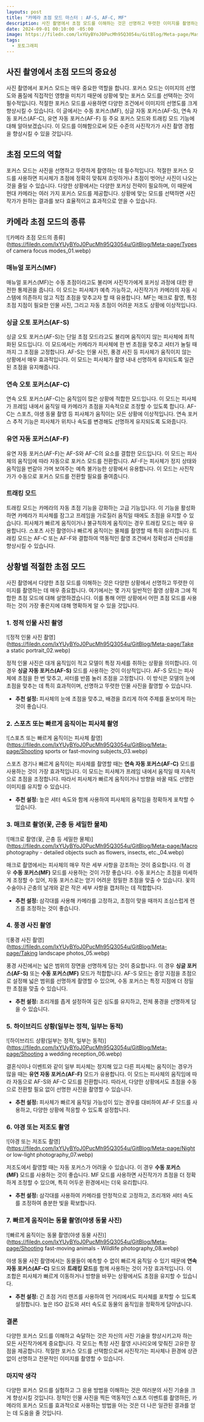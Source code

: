 ```yaml
---
layouts: post
title: "카메라 초점 모드 마스터 : AF-S, AF-C, MF"
description: 사진 촬영에서 초점 모드를 이해하는 것은 선명하고 뚜렷한 이미지를 촬영하는 데 매우 중요합니다. 이 아티클에서는 정적 인물 사진, 스포츠, 매크로 촬영 등 다양한 상황에서 적절한 초점 모드를 선택하고 활용하는 방법을 자세히 설명합니다. 포커스 모드의 특성과 트래킹 기능을 통해 촬영 기술을 향상시켜 보세요.
date: 2024-09-01 00:10:00 -05:00
image: https://filedn.com/lxYUyBYoJ0PucMh95Q3054u/GitBlog/Meta-page/Mastering%20camera%20focus%20modes.webp
tags:
  - 포토그래피
---
```

## 사진 촬영에서 초점 모드의 중요성

사진 촬영에서 포커스 모드는 매우 중요한 역할을 합니다. 포커스 모드는 이미지의 선명도와 품질에 직접적인 영향을 미치기 때문에 상황에 맞는 포커스 모드를 선택하는 것이 필수적입니다. 적절한 포커스 모드를 사용하면 다양한 조건에서 이미지의 선명도를 크게 향상시킬 수 있습니다. 이 글에서는 수동 포커스(MF), 싱글 자동 포커스(AF-S), 연속 자동 포커스(AF-C), 유연 자동 포커스(AF-F) 등 주요 포커스 모드와 트래킹 모드 기능에 대해 알아보겠습니다. 이 모드를 이해함으로써 모든 수준의 사진작가가 사진 촬영 경험을 향상시킬 수 있을 것입니다.

## 초점 모드의 역할

포커스 모드는 사진을 선명하고 뚜렷하게 촬영하는 데 필수적입니다. 적절한 포커스 모드를 사용하면 피사체가 초점에 정확히 맞춰져 흐릿하거나 초점이 벗어난 사진이 나오는 것을 줄일 수 있습니다. 다양한 상황에서는 다양한 포커싱 전략이 필요하며, 이 때문에 현대 카메라는 여러 가지 포커스 모드를 제공합니다. 상황에 맞는 모드를 선택하면 사진작가가 원하는 결과를 보다 효율적이고 효과적으로 얻을 수 있습니다.

## 카메라 초점 모드의 종류
![카메라 초점 모드의 종류](https://filedn.com/lxYUyBYoJ0PucMh95Q3054u/GitBlog/Meta-page/Types of camera focus modes_01.webp) 
### **매뉴얼 포커스(MF)**

매뉴얼 포커스(MF)는 수동 초점이라고도 불리며 사진작가에게 포커싱 과정에 대한 완전한 통제권을 줍니다. 이 모드는 피사체가 예측 가능하고, 사진작가가 카메라의 자동 시스템에 의존하지 않고 직접 초점을 맞추고자 할 때 유용합니다. MF는 매크로 촬영, 특정 초점 지점이 필요한 인물 사진, 그리고 자동 초점이 어려운 저조도 상황에 이상적입니다.

### **싱글 오토 포커스(AF-S)**

싱글 오토 포커스(AF-S)는 단일 초점 모드라고도 불리며 움직이지 않는 피사체에 최적화된 모드입니다. 이 모드에서는 카메라가 피사체에 한 번 초점을 맞추고 셔터가 눌릴 때까지 그 초점을 고정합니다. AF-S는 인물 사진, 풍경 사진 등 피사체가 움직이지 않는 상황에서 매우 효과적입니다. 이 모드는 피사체가 촬영 내내 선명하게 유지되도록 일관된 초점을 유지해줍니다.

### **연속 오토 포커스(AF-C)**

연속 오토 포커스(AF-C)는 움직임이 많은 상황에 적합한 모드입니다. 이 모드는 피사체가 프레임 내에서 움직일 때 카메라가 초점을 지속적으로 조정할 수 있도록 합니다. AF-C는 스포츠, 야생 동물 촬영 등 피사체가 움직이는 모든 상황에 이상적입니다. 연속 포커스 추적 기능은 피사체가 위치나 속도를 변경해도 선명하게 유지되도록 도와줍니다.

### **유연 자동 포커스(AF-F)**

유연 자동 포커스(AF-F)는 AF-S와 AF-C의 요소를 결합한 모드입니다. 이 모드는 피사체의 움직임에 따라 자동으로 포커스 모드를 전환합니다. AF-F는 피사체가 정지 상태와 움직임을 번갈아 가며 보여주는 예측 불가능한 상황에서 유용합니다. 이 모드는 사진작가가 수동으로 포커스 모드를 전환할 필요를 줄여줍니다.

### 트래킹 모드

트래킹 모드는 카메라의 자동 초점 기능을 강화하는 고급 기능입니다. 이 기능을 활성화하면 카메라가 피사체를 잠그고 프레임을 가로질러 움직일 때에도 초점을 유지할 수 있습니다. 피사체가 빠르게 움직이거나 불규칙하게 움직이는 경우 트래킹 모드는 매우 유용합니다. 스포츠 사진 촬영이나 빠르게 움직이는 물체를 촬영할 때 특히 유리합니다. 트래킹 모드는 AF-C 또는 AF-F와 결합하여 역동적인 촬영 조건에서 정확성과 신뢰성을 향상시킬 수 있습니다.

## 상황별 적절한 초점 모드

사진 촬영에서 다양한 초점 모드를 이해하는 것은 다양한 상황에서 선명하고 뚜렷한 이미지를 촬영하는 데 매우 중요합니다. 여기에서는 몇 가지 일반적인 촬영 상황과 그에 적합한 초점 모드에 대해 설명하겠습니다. 이를 통해 어떤 상황에서 어떤 초점 모드를 사용하는 것이 가장 좋은지에 대해 명확하게 알 수 있을 것입니다.

### 1. **정적 인물 사진 촬영**
![정적 인물 사진 촬영](https://filedn.com/lxYUyBYoJ0PucMh95Q3054u/GitBlog/Meta-page/Take a static portrait_02.webp) 

정적 인물 사진은 대개 움직임이 적고 모델이 특정 자세를 취하는 상황을 의미합니다. 이 경우 **싱글 자동 포커스(AF-S)** 모드를 사용하는 것이 이상적입니다. AF-S 모드는 피사체에 초점을 한 번 맞추고, 셔터를 반쯤 눌러 초점을 고정합니다. 이 방식은 모델의 눈에 초점을 맞추는 데 특히 효과적이며, 선명하고 뚜렷한 인물 사진을 촬영할 수 있습니다.

- **추천 설정:** 피사체의 눈에 초점을 맞추고, 배경을 흐리게 하여 주제를 돋보이게 하는 것이 좋습니다.

### 2. **스포츠 또는 빠르게 움직이는 피사체 촬영**
![스포츠 또는 빠르게 움직이는 피사체 촬영](https://filedn.com/lxYUyBYoJ0PucMh95Q3054u/GitBlog/Meta-page/Shooting sports or fast-moving subjects_03.webp) 

스포츠 경기나 빠르게 움직이는 피사체를 촬영할 때는 **연속 자동 포커스(AF-C)** 모드를 사용하는 것이 가장 효과적입니다. 이 모드는 피사체가 프레임 내에서 움직일 때 지속적으로 초점을 조정합니다. 따라서 피사체가 빠르게 움직이거나 방향을 바꿀 때도 선명한 이미지를 유지할 수 있습니다.

- **추천 설정:** 높은 셔터 속도와 함께 사용하여 피사체의 움직임을 정확하게 포착할 수 있습니다.

### 3. **매크로 촬영(꽃, 곤충 등 세밀한 물체)**
![매크로 촬영(꽃, 곤충 등 세밀한 물체)](https://filedn.com/lxYUyBYoJ0PucMh95Q3054u/GitBlog/Meta-page/Macro photography - detailed objects such as flowers, insects, etc._04.webp) 

매크로 촬영에서는 피사체의 매우 작은 세부 사항을 강조하는 것이 중요합니다. 이 경우 **수동 포커스(MF)** 모드를 사용하는 것이 가장 좋습니다. 수동 포커스는 초점을 미세하게 조정할 수 있어, 자동 포커스로는 얻기 어려운 정밀한 초점을 맞출 수 있습니다. 꽃의 수술이나 곤충의 날개와 같은 작은 세부 사항을 캡처하는 데 적합합니다.

- **추천 설정:** 삼각대를 사용해 카메라를 고정하고, 초점이 맞을 때까지 조심스럽게 렌즈를 조정하는 것이 좋습니다.

### 4. **풍경 사진 촬영**
![풍경 사진 촬영](https://filedn.com/lxYUyBYoJ0PucMh95Q3054u/GitBlog/Meta-page/Taking landscape photos_05.webp) 

풍경 사진에서는 넓은 범위의 장면을 선명하게 담는 것이 중요합니다. 이 경우 **싱글 포커스(AF-S)** 또는 **수동 포커스(MF)** 모드가 적합합니다. AF-S 모드는 중앙 지점을 초점으로 설정해 넓은 범위를 선명하게 촬영할 수 있으며, 수동 포커스는 특정 지점에 더 정밀한 초점을 맞출 수 있습니다.

- **추천 설정:** 조리개를 좁게 설정하여 깊은 심도를 유지하고, 전체 풍경을 선명하게 담을 수 있습니다.

### 5. **하이브리드 상황(일부는 정적, 일부는 동적)**
![하이브리드 상황(일부는 정적, 일부는 동적)](https://filedn.com/lxYUyBYoJ0PucMh95Q3054u/GitBlog/Meta-page/Shooting a wedding reception_06.webp) 

결혼식이나 이벤트와 같이 일부 피사체는 정지해 있고 다른 피사체는 움직이는 경우가 많을 때는 **유연 자동 포커스(AF-F)** 모드가 유용합니다. 이 모드는 피사체의 움직임에 따라 자동으로 AF-S와 AF-C 모드를 전환합니다. 따라서, 다양한 상황에서도 초점을 수동으로 전환할 필요 없이 선명한 사진을 촬영할 수 있습니다.

- **추천 설정:** 피사체가 빠르게 움직일 가능성이 있는 경우를 대비하여 AF-F 모드를 사용하고, 다양한 상황에 적응할 수 있도록 설정합니다.

### 6. **야경 또는 저조도 촬영**
![야경 또는 저조도 촬영](https://filedn.com/lxYUyBYoJ0PucMh95Q3054u/GitBlog/Meta-page/Night or low-light photography_07.webp) 

저조도에서 촬영할 때는 자동 포커스가 어려울 수 있습니다. 이 경우 **수동 포커스(MF)** 모드를 사용하는 것이 좋습니다. MF 모드를 사용하면 사진작가가 초점을 더 정확하게 조정할 수 있으며, 특히 어두운 환경에서는 더욱 유리합니다.

- **추천 설정:** 삼각대를 사용하여 카메라를 안정적으로 고정하고, 조리개와 셔터 속도를 조정하여 충분한 빛을 확보합니다.

### 7. **빠르게 움직이는 동물 촬영(야생 동물 사진)**
![빠르게 움직이는 동물 촬영(야생 동물 사진)](https://filedn.com/lxYUyBYoJ0PucMh95Q3054u/GitBlog/Meta-page/Shooting fast-moving animals - Wildlife photography_08.webp) 

야생 동물 사진 촬영에서는 동물들이 예측할 수 없이 빠르게 움직일 수 있기 때문에 **연속 자동 포커스(AF-C)** 모드와 **트래킹 모드**를 함께 사용하는 것이 가장 효과적입니다. 이 조합은 피사체가 빠르게 이동하거나 방향을 바꾸는 상황에서도 초점을 유지할 수 있습니다.

- **추천 설정:** 긴 초점 거리 렌즈를 사용하여 먼 거리에서도 피사체를 포착할 수 있도록 설정합니다. 높은 ISO 감도와 셔터 속도로 동물의 움직임을 정확하게 담아냅니다.

### 결론

다양한 포커스 모드를 이해하고 숙달하는 것은 자신의 사진 기술을 향상시키고자 하는 모든 사진작가에게 중요합니다. 각 모드는 특정 사진 촬영 시나리오에 맞춰진 고유한 장점을 제공합니다. 적절한 포커스 모드를 선택함으로써 사진작가는 피사체나 환경에 상관없이 선명하고 전문적인 이미지를 촬영할 수 있습니다.

### 마지막 생각

다양한 포커스 모드를 실험하고 그 응용 방법을 이해하는 것은 여러분의 사진 기술을 크게 향상시킬 것입니다. 정적인 인물 사진을 찍든 역동적인 스포츠 이벤트를 촬영하든, 카메라의 포커스 모드를 효과적으로 사용하는 방법을 아는 것은 더 나은 일관된 결과를 얻는 데 도움을 줄 것입니다.
